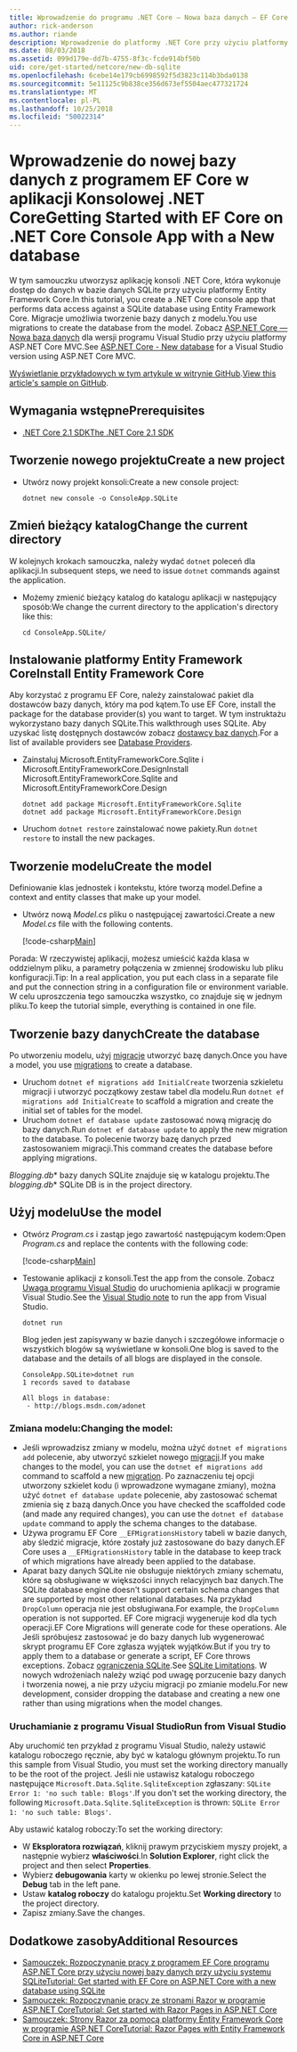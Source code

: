 ```yaml
---
title: Wprowadzenie do programu .NET Core — Nowa baza danych — EF Core
author: rick-anderson
ms.author: riande
description: Wprowadzenie do platformy .NET Core przy użyciu platformy Entity Framework Core
ms.date: 08/03/2018
ms.assetid: 099d179e-dd7b-4755-8f3c-fcde914bf50b
uid: core/get-started/netcore/new-db-sqlite
ms.openlocfilehash: 6cebe14e179cb6998592f5d3823c114b3bda0138
ms.sourcegitcommit: 5e11125c9b838ce356d673ef5504aec477321724
ms.translationtype: MT
ms.contentlocale: pl-PL
ms.lasthandoff: 10/25/2018
ms.locfileid: "50022314"
---
```

# <a name="getting-started-with-ef-core-on-net-core-console-app-with-a-new-database"></a><span data-ttu-id="025e3-103">Wprowadzenie do nowej bazy danych z programem EF Core w aplikacji Konsolowej .NET Core</span><span class="sxs-lookup"><span data-stu-id="025e3-103">Getting Started with EF Core on .NET Core Console App with a New database</span></span>

<span data-ttu-id="025e3-104">W tym samouczku utworzysz aplikację konsoli .NET Core, która wykonuje dostęp do danych w bazie danych SQLite przy użyciu platformy Entity Framework Core.</span><span class="sxs-lookup"><span data-stu-id="025e3-104">In this tutorial, you create a .NET Core console app that performs data access against a SQLite database using Entity Framework Core.</span></span> <span data-ttu-id="025e3-105">Migracje umożliwia tworzenie bazy danych z modelu.</span><span class="sxs-lookup"><span data-stu-id="025e3-105">You use migrations to create the database from the model.</span></span> <span data-ttu-id="025e3-106">Zobacz [ASP.NET Core — Nowa baza danych](xref:core/get-started/aspnetcore/new-db) dla wersji programu Visual Studio przy użyciu platformy ASP.NET Core MVC.</span><span class="sxs-lookup"><span data-stu-id="025e3-106">See [ASP.NET Core - New database](xref:core/get-started/aspnetcore/new-db) for a Visual Studio version using ASP.NET Core MVC.</span></span>

<span data-ttu-id="025e3-107">[Wyświetlanie przykładowych w tym artykule w witrynie GitHub](https://github.com/aspnet/EntityFramework.Docs/tree/master/samples/core/GetStarted/NetCore/ConsoleApp.SQLite).</span><span class="sxs-lookup"><span data-stu-id="025e3-107">[View this article's sample on GitHub](https://github.com/aspnet/EntityFramework.Docs/tree/master/samples/core/GetStarted/NetCore/ConsoleApp.SQLite).</span></span>

## <a name="prerequisites"></a><span data-ttu-id="025e3-108">Wymagania wstępne</span><span class="sxs-lookup"><span data-stu-id="025e3-108">Prerequisites</span></span>

* [<span data-ttu-id="025e3-109">.NET Core 2.1 SDK</span><span class="sxs-lookup"><span data-stu-id="025e3-109">The .NET Core 2.1 SDK</span></span>](https://www.microsoft.com/net/core)

## <a name="create-a-new-project"></a><span data-ttu-id="025e3-110">Tworzenie nowego projektu</span><span class="sxs-lookup"><span data-stu-id="025e3-110">Create a new project</span></span>

* <span data-ttu-id="025e3-111">Utwórz nowy projekt konsoli:</span><span class="sxs-lookup"><span data-stu-id="025e3-111">Create a new console project:</span></span>

  ``` Console
  dotnet new console -o ConsoleApp.SQLite
  ```
## <a name="change-the-current-directory"></a><span data-ttu-id="025e3-112">Zmień bieżący katalog</span><span class="sxs-lookup"><span data-stu-id="025e3-112">Change the current directory</span></span>

<span data-ttu-id="025e3-113">W kolejnych krokach samouczka, należy wydać `dotnet` poleceń dla aplikacji.</span><span class="sxs-lookup"><span data-stu-id="025e3-113">In subsequent steps, we need to issue `dotnet` commands against the application.</span></span>

* <span data-ttu-id="025e3-114">Możemy zmienić bieżący katalog do katalogu aplikacji w następujący sposób:</span><span class="sxs-lookup"><span data-stu-id="025e3-114">We change the current directory to the application's directory like this:</span></span>

  ``` Console
  cd ConsoleApp.SQLite/
  ```
## <a name="install-entity-framework-core"></a><span data-ttu-id="025e3-115">Instalowanie platformy Entity Framework Core</span><span class="sxs-lookup"><span data-stu-id="025e3-115">Install Entity Framework Core</span></span>

<span data-ttu-id="025e3-116">Aby korzystać z programu EF Core, należy zainstalować pakiet dla dostawców bazy danych, który ma pod kątem.</span><span class="sxs-lookup"><span data-stu-id="025e3-116">To use EF Core, install the package for the database provider(s) you want to target.</span></span> <span data-ttu-id="025e3-117">W tym instruktażu wykorzystano bazy danych SQLite.</span><span class="sxs-lookup"><span data-stu-id="025e3-117">This walkthrough uses SQLite.</span></span> <span data-ttu-id="025e3-118">Aby uzyskać listę dostępnych dostawców zobacz [dostawcy baz danych](../../providers/index.md).</span><span class="sxs-lookup"><span data-stu-id="025e3-118">For a list of available providers see [Database Providers](../../providers/index.md).</span></span>

* <span data-ttu-id="025e3-119">Zainstaluj Microsoft.EntityFrameworkCore.Sqlite i Microsoft.EntityFrameworkCore.Design</span><span class="sxs-lookup"><span data-stu-id="025e3-119">Install Microsoft.EntityFrameworkCore.Sqlite and Microsoft.EntityFrameworkCore.Design</span></span>

  ```Console
  dotnet add package Microsoft.EntityFrameworkCore.Sqlite
  dotnet add package Microsoft.EntityFrameworkCore.Design
  ```

* <span data-ttu-id="025e3-120">Uruchom `dotnet restore` zainstalować nowe pakiety.</span><span class="sxs-lookup"><span data-stu-id="025e3-120">Run `dotnet restore` to install the new packages.</span></span>

## <a name="create-the-model"></a><span data-ttu-id="025e3-121">Tworzenie modelu</span><span class="sxs-lookup"><span data-stu-id="025e3-121">Create the model</span></span>

<span data-ttu-id="025e3-122">Definiowanie klas jednostek i kontekstu, które tworzą model.</span><span class="sxs-lookup"><span data-stu-id="025e3-122">Define a context and entity classes that make up your model.</span></span>

* <span data-ttu-id="025e3-123">Utwórz nową *Model.cs* pliku o następującej zawartości.</span><span class="sxs-lookup"><span data-stu-id="025e3-123">Create a new *Model.cs* file with the following contents.</span></span>

  [!code-csharp[Main](../../../../samples/core/GetStarted/NetCore/ConsoleApp.SQLite/Model.cs)]

<span data-ttu-id="025e3-124">Porada: W rzeczywistej aplikacji, możesz umieścić każda klasa w oddzielnym pliku, a parametry połączenia w zmiennej środowisku lub pliku konfiguracji.</span><span class="sxs-lookup"><span data-stu-id="025e3-124">Tip: In a real application, you put each class in a separate file and put the connection string in a configuration file or environment variable.</span></span> <span data-ttu-id="025e3-125">W celu uproszczenia tego samouczka wszystko, co znajduje się w jednym pliku.</span><span class="sxs-lookup"><span data-stu-id="025e3-125">To keep the tutorial simple, everything is contained in one file.</span></span>

## <a name="create-the-database"></a><span data-ttu-id="025e3-126">Tworzenie bazy danych</span><span class="sxs-lookup"><span data-stu-id="025e3-126">Create the database</span></span>

<span data-ttu-id="025e3-127">Po utworzeniu modelu, użyj [migracje](xref:core/managing-schemas/migrations/index) utworzyć bazę danych.</span><span class="sxs-lookup"><span data-stu-id="025e3-127">Once you have a model, you use [migrations](xref:core/managing-schemas/migrations/index) to create a database.</span></span>

* <span data-ttu-id="025e3-128">Uruchom `dotnet ef migrations add InitialCreate` tworzenia szkieletu migracji i utworzyć początkowy zestaw tabel dla modelu.</span><span class="sxs-lookup"><span data-stu-id="025e3-128">Run `dotnet ef migrations add InitialCreate` to scaffold a migration and create the initial set of tables for the model.</span></span>
* <span data-ttu-id="025e3-129">Uruchom `dotnet ef database update` zastosować nową migrację do bazy danych.</span><span class="sxs-lookup"><span data-stu-id="025e3-129">Run `dotnet ef database update` to apply the new migration to the database.</span></span> <span data-ttu-id="025e3-130">To polecenie tworzy bazę danych przed zastosowaniem migracji.</span><span class="sxs-lookup"><span data-stu-id="025e3-130">This command creates the database before applying migrations.</span></span>

<span data-ttu-id="025e3-131">*Blogging.db*\* bazy danych SQLite znajduje się w katalogu projektu.</span><span class="sxs-lookup"><span data-stu-id="025e3-131">The *blogging.db*\* SQLite DB is in the project directory.</span></span>

## <a name="use-the-model"></a><span data-ttu-id="025e3-132">Użyj modelu</span><span class="sxs-lookup"><span data-stu-id="025e3-132">Use the model</span></span>

* <span data-ttu-id="025e3-133">Otwórz *Program.cs* i zastąp jego zawartość następującym kodem:</span><span class="sxs-lookup"><span data-stu-id="025e3-133">Open *Program.cs* and replace the contents with the following code:</span></span>

  [!code-csharp[Main](../../../../samples/core/GetStarted/NetCore/ConsoleApp.SQLite/Program.cs)]

* <span data-ttu-id="025e3-134">Testowanie aplikacji z konsoli.</span><span class="sxs-lookup"><span data-stu-id="025e3-134">Test the app from the console.</span></span> <span data-ttu-id="025e3-135">Zobacz [Uwaga programu Visual Studio](#vs) do uruchomienia aplikacji w programie Visual Studio.</span><span class="sxs-lookup"><span data-stu-id="025e3-135">See the [Visual Studio note](#vs) to run the app from Visual Studio.</span></span>

  `dotnet run`

  <span data-ttu-id="025e3-136">Blog jeden jest zapisywany w bazie danych i szczegółowe informacje o wszystkich blogów są wyświetlane w konsoli.</span><span class="sxs-lookup"><span data-stu-id="025e3-136">One blog is saved to the database and the details of all blogs are displayed in the console.</span></span>

  ```Console
  ConsoleApp.SQLite>dotnet run
  1 records saved to database

  All blogs in database:
   - http://blogs.msdn.com/adonet
  ```

### <a name="changing-the-model"></a><span data-ttu-id="025e3-137">Zmiana modelu:</span><span class="sxs-lookup"><span data-stu-id="025e3-137">Changing the model:</span></span>

- <span data-ttu-id="025e3-138">Jeśli wprowadzisz zmiany w modelu, można użyć `dotnet ef migrations add` polecenie, aby utworzyć szkielet nowego [migracji](xref:core/managing-schemas/migrations/index).</span><span class="sxs-lookup"><span data-stu-id="025e3-138">If you make changes to the model, you can use the `dotnet ef migrations add` command to scaffold a new [migration](xref:core/managing-schemas/migrations/index).</span></span> <span data-ttu-id="025e3-139">Po zaznaczeniu tej opcji utworzony szkielet kodu (i wprowadzone wymagane zmiany), można użyć `dotnet ef database update` polecenie, aby zastosować schemat zmienia się z bazą danych.</span><span class="sxs-lookup"><span data-stu-id="025e3-139">Once you have checked the scaffolded code (and made any required changes), you can use the `dotnet ef database update` command to apply the schema changes to the database.</span></span>
- <span data-ttu-id="025e3-140">Używa programu EF Core `__EFMigrationsHistory` tabeli w bazie danych, aby śledzić migracje, które zostały już zastosowane do bazy danych.</span><span class="sxs-lookup"><span data-stu-id="025e3-140">EF Core uses a `__EFMigrationsHistory` table in the database to keep track of which migrations have already been applied to the database.</span></span>
- <span data-ttu-id="025e3-141">Aparat bazy danych SQLite nie obsługuje niektórych zmiany schematu, które są obsługiwane w większości innych relacyjnych baz danych.</span><span class="sxs-lookup"><span data-stu-id="025e3-141">The SQLite database engine doesn't support certain schema changes that are supported by most other relational databases.</span></span> <span data-ttu-id="025e3-142">Na przykład `DropColumn` operacja nie jest obsługiwana.</span><span class="sxs-lookup"><span data-stu-id="025e3-142">For example, the `DropColumn` operation is not supported.</span></span> <span data-ttu-id="025e3-143">EF Core migracji wygeneruje kod dla tych operacji.</span><span class="sxs-lookup"><span data-stu-id="025e3-143">EF Core Migrations will generate code for these operations.</span></span> <span data-ttu-id="025e3-144">Ale Jeśli spróbujesz zastosować je do bazy danych lub wygenerować skrypt programu EF Core zgłasza wyjątek wyjątków.</span><span class="sxs-lookup"><span data-stu-id="025e3-144">But if you try to apply them to a database or generate a script, EF Core throws exceptions.</span></span> <span data-ttu-id="025e3-145">Zobacz [ograniczenia SQLite](../../providers/sqlite/limitations.md).</span><span class="sxs-lookup"><span data-stu-id="025e3-145">See [SQLite Limitations](../../providers/sqlite/limitations.md).</span></span> <span data-ttu-id="025e3-146">W nowych wdrożeniach należy wziąć pod uwagę porzucenie bazy danych i tworzenia nowej, a nie przy użyciu migracji po zmianie modelu.</span><span class="sxs-lookup"><span data-stu-id="025e3-146">For new development, consider dropping the database and creating a new one rather than using migrations when the model changes.</span></span>

<a name="vs"></a>
### <a name="run-from-visual-studio"></a><span data-ttu-id="025e3-147">Uruchamianie z programu Visual Studio</span><span class="sxs-lookup"><span data-stu-id="025e3-147">Run from Visual Studio</span></span>

<span data-ttu-id="025e3-148">Aby uruchomić ten przykład z programu Visual Studio, należy ustawić katalogu roboczego ręcznie, aby być w katalogu głównym projektu.</span><span class="sxs-lookup"><span data-stu-id="025e3-148">To run this sample from Visual Studio, you must set the working directory manually to be the root of the project.</span></span> <span data-ttu-id="025e3-149">Jeśli nie ustawisz katalogu roboczego następujące `Microsoft.Data.Sqlite.SqliteException` zgłaszany: `SQLite Error 1: 'no such table: Blogs'`.</span><span class="sxs-lookup"><span data-stu-id="025e3-149">If  you don't set the working directory, the following `Microsoft.Data.Sqlite.SqliteException` is thrown: `SQLite Error 1: 'no such table: Blogs'`.</span></span>

<span data-ttu-id="025e3-150">Aby ustawić katalog roboczy:</span><span class="sxs-lookup"><span data-stu-id="025e3-150">To set the working directory:</span></span>

* <span data-ttu-id="025e3-151">W **Eksploratora rozwiązań**, kliknij prawym przyciskiem myszy projekt, a następnie wybierz **właściwości**.</span><span class="sxs-lookup"><span data-stu-id="025e3-151">In **Solution Explorer**, right click the project and then select **Properties**.</span></span>
* <span data-ttu-id="025e3-152">Wybierz **debugowania** karty w okienku po lewej stronie.</span><span class="sxs-lookup"><span data-stu-id="025e3-152">Select the **Debug** tab in the left pane.</span></span>
* <span data-ttu-id="025e3-153">Ustaw **katalog roboczy** do katalogu projektu.</span><span class="sxs-lookup"><span data-stu-id="025e3-153">Set **Working directory** to the project directory.</span></span>
* <span data-ttu-id="025e3-154">Zapisz zmiany.</span><span class="sxs-lookup"><span data-stu-id="025e3-154">Save the changes.</span></span>

## <a name="additional-resources"></a><span data-ttu-id="025e3-155">Dodatkowe zasoby</span><span class="sxs-lookup"><span data-stu-id="025e3-155">Additional Resources</span></span>

* [<span data-ttu-id="025e3-156">Samouczek: Rozpoczynanie pracy z programem EF Core programu ASP.NET Core przy użyciu nowej bazy danych przy użyciu systemu SQLite</span><span class="sxs-lookup"><span data-stu-id="025e3-156">Tutorial: Get started with EF Core on ASP.NET Core with a new database using SQLite</span></span>](xref:core/get-started/aspnetcore/new-db)
* [<span data-ttu-id="025e3-157">Samouczek: Rozpoczynanie pracy ze stronami Razor w programie ASP.NET Core</span><span class="sxs-lookup"><span data-stu-id="025e3-157">Tutorial: Get started with Razor Pages in ASP.NET Core</span></span>](https://docs.microsoft.com/aspnet/core/tutorials/razor-pages/razor-pages-start)
* [<span data-ttu-id="025e3-158">Samouczek: Strony Razor za pomocą platformy Entity Framework Core w programie ASP.NET Core</span><span class="sxs-lookup"><span data-stu-id="025e3-158">Tutorial: Razor Pages with Entity Framework Core in ASP.NET Core</span></span>](https://docs.microsoft.com/aspnet/core/data/ef-rp/intro)
